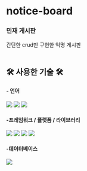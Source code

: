 # notice-board
<h3><b>민재 게시판</b></h3>
간단한 crud만 구현한 익명 게시판
<br><br>

<h2>🛠 사용한 기술 🛠</h2>

<h4>- 언어</h4>
<p float="left">
<img src="https://img.shields.io/badge/html5-E34F26?style=for-the-badge&logo=html5&logoColor=white">
<img src="https://img.shields.io/badge/CSS-1572B6?style=for-the-badge&logo=CSS&logoColor=white">
<img src="https://img.shields.io/badge/Node.js-339933?style=flat-square&logo=Node.js&logoColor=white"/>
</p>

<h4>-프레임워크 / 플랫폼 / 라이브러리</h4>
<p float="left">
<img src="https://img.shields.io/badge/jquery-%230769AD.svg?style=for-the-badge&logo=jquery&logoColor=white">
<img src="https://img.shields.io/badge/bootstrap-%23563D7C.svg?style=for-the-badge&logo=bootstrap&logoColor=white">
<img src="https://img.shields.io/badge/JWT-black?style=for-the-badge&logo=JSON%20web%20tokens">
<img src="https://img.shields.io/badge/Express-000000?style=for-the-badge&logo=express&logoColor=white">
</p>

<h4>-데이터베이스</h4>
<img src="https://img.shields.io/badge/MySQL-4479A1?style=flat-square&logo=MySQL&logoColor=white"/>


<br>
